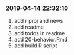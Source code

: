 ### 2019-04-14 22:32:10

1. add r proj and news
1. add readme
1. add todos in readme
1. add 20-behavior.Rmd
1. add build R script
